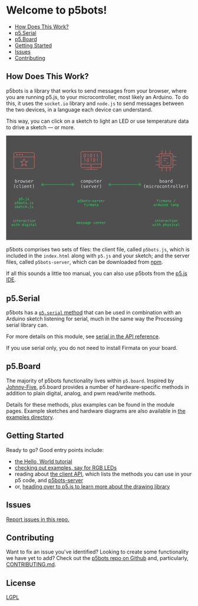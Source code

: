 # Welcome to p5bots!

* [How Does This Work?](#how-does-this-work)
* [p5.Serial](#p5serial)
* [p5.Board](#p5board)
* [Getting Started](#getting-started)
* [Issues](#issues)
* [Contributing](#contributing)


## How Does This Work?
p5bots is a library that works to send messages from your browser, where you are running p5.js, to your microcontroller, most likely an Arduino. To do this, it uses the `socket.io` library and `node.js` to send messages between the two devices, in a language each device can understand.

This way, you can click on a sketch to light an LED or use temperature data to drive a sketch — or more.

![diagram of client, server, and microcontroller](img/how-it-works.png)

p5bots comprises two sets of files: the client file, called `p5bots.js`, which is included in the `index.html` along with `p5.js` and your sketch; and the server files, called `p5bots-server`, which can be downloaded from [npm](https://www.npmjs.com/package/p5bots-server).

If all this sounds a little too manual, you can also use p5bots from the [p5.js IDE](https://github.com/processing/p5.js-editor).

## p5.Serial
p5bots has a [`p5.serial` method](API.md#serial) that can be used in combination with an Arduino sketch listening for serial, much in the same way the Processing serial library can.

For more details on this module, see [serial in the API reference](API.md#serial).

If you use serial only, you do not need to install Firmata on your board.

## p5.Board
The majority of p5bots functionality lives within `p5.board`. Inspired by [Johnny-Five](http://johnny-five.io/), p5.board provides a number of hardware-specific methods in addition to plain digital, analog, and pwm read/write methods.

Details for these methods, plus examples can be found in the module pages. Example sketches and hardware diagrams are also available in [the examples directory](examples).

## Getting Started
Ready to go? Good entry points include:
* [the Hello, World tutorial]()
* [checking out examples, say for RGB LEDs](https://github.com/sarahgp/p5bots/tree/master/examples#rgb-leds)
* reading about [the client API](API.md), which lists the methods you can use in your p5 code, and [p5bots-server](https://github.com/sarahgp/p5bots/tree/master/src/p5bots-server)
* or, [heading over to p5.js to learn more about the drawing library](http://p5js.org/)

## Issues
[Report issues in this repo.](https://github.com/sarahgp/p5bots/issues)

## Contributing
Want to fix an issue you've identified? Looking to create some functionality we have yet to add? Check out the [p5bots repo on Github](https://github.com/sarahgp/p5bots) and, particularly, [CONTRIBUTING.md](https://github.com/sarahgp/p5bots/blob/master/CONTRIBUTING.md).

## License
[LGPL](license.txt)